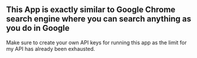 ## This App is exactly similar to Google Chrome search engine where you can search anything as you do in Google

Make sure to create your own API keys for running this app as the limit for my API has already been exhausted. 
